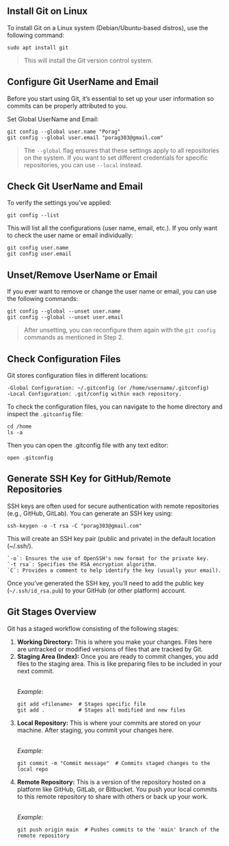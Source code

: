 ## Install Git on Linux

To install Git on a Linux system (Debian/Ubuntu-based distros), use the following command:

`sudo apt install git`

>This will install the Git version control system.

## Configure Git UserName and Email

Before you start using Git, it’s essential to set up your user information so commits can be properly attributed to you.

Set Global UserName and Email:

```
git config --global user.name "Porag"
git config --global user.email "porag303@gmail.com"
```
>The `--global` flag ensures that these settings apply to all repositories on the system. If you want to set different credentials for specific repositories, you can use `--local` instead.

## Check Git UserName and Email

To verify the settings you’ve applied:

`git config --list`

This will list all the configurations (user name, email, etc.). If you only want to check the user name or email individually:

```
git config user.name
git config user.email
```

## Unset/Remove UserName or Email

If you ever want to remove or change the user name or email, you can use the following commands:

```
git config --global --unset user.name
git config --global --unset user.email
```

>After unsetting, you can reconfigure them again with the `git config` commands as mentioned in Step 2.

## Check Configuration Files

Git stores configuration files in different locations:

    -Global Configuration: ~/.gitconfig (or /home/username/.gitconfig)
    -Local Configuration: .git/config within each repository.

To check the configuration files, you can navigate to the home directory and inspect the `.gitconfig` file:

```
cd /home
ls -a
```
Then you can open the .gitconfig file with any text editor:

`open .gitconfig`

## Generate SSH Key for GitHub/Remote Repositories

SSH keys are often used for secure authentication with remote repositories (e.g., GitHub, GitLab). You can generate an SSH key using:

`ssh-keygen -o -t rsa -C "porag303@gmail.com"`

This will create an SSH key pair (public and private) in the default location (~/.ssh/).

    `-o`: Ensures the use of OpenSSH's new format for the private key.
    `-t rsa`: Specifies the RSA encryption algorithm.
    `C`: Provides a comment to help identify the key (usually your email).

Once you’ve generated the SSH key, you’ll need to add the public key (`~/.ssh/id_rsa.pub`) to your GitHub (or other platform) account.

## Git Stages Overview

Git has a staged workflow consisting of the following stages:
<ol><li><b>Working Directory:</b> This is where you make your changes. Files here are untracked or modified versions of files that are tracked by Git.</li>
<li><b>Staging Area (Index):</b> Once you are ready to commit changes, you add files to the staging area. This is like preparing files to be included in your next commit.</li>
<br>

_Example:_

```
git add <filename>  # Stages specific file
git add .           # Stages all modified and new files
```
<li><b>Local Repository:</b> This is where your commits are stored on your machine. After staging, you commit your changes here.</li>
<br>

_Example:_

`git commit -m "Commit message"  # Commits staged changes to the local repo`

<li><b>Remote Repository:</b> This is a version of the repository hosted on a platform like GitHub, GitLab, or Bitbucket. You push your local commits to this remote repository to share with others or back up your work.</li>
<br>

_Example:_

`git push origin main  # Pushes commits to the 'main' branch of the remote repository` </ol>
